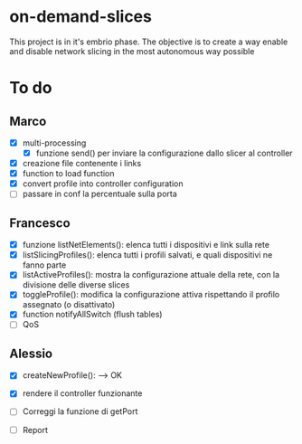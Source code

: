 # on-demand-slices
This project is in it's embrio phase. The objective is to create a way enable and disable network slicing in the most autonomous way possible


# To do
## Marco
- [X] multi-processing
  - [X] funzione send() per inviare la configurazione dallo slicer al controller
- [X] creazione file contenente i links
- [X] function to load function
- [X] convert profile into controller configuration
- [ ] passare in conf la percentuale sulla porta

## Francesco
- [X] funzione listNetElements(): elenca tutti i dispositivi e link sulla rete
- [X] listSlicingProfiles(): elenca tutti i profili salvati, e quali dispositivi ne fanno parte
- [X] listActiveProfiles(): mostra la configurazione attuale della rete, con la divisione delle diverse slices
- [X] toggleProfile(): modifica la configurazione attiva rispettando il profilo assegnato (o disattivato)
- [X] function notifyAllSwitch (flush tables)
- [ ] QoS
## Alessio
- [X] createNewProfile(): --> OK
- [X] rendere il controller funzionante
- [ ] Correggi la funzione di getPort
- [ ] Report

  
